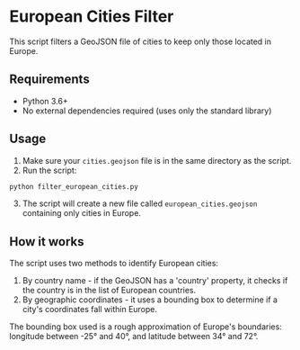 # European Cities Filter

This script filters a GeoJSON file of cities to keep only those located in Europe.

## Requirements

- Python 3.6+
- No external dependencies required (uses only the standard library)

## Usage

1. Make sure your `cities.geojson` file is in the same directory as the script.
2. Run the script:

```bash
python filter_european_cities.py
```

3. The script will create a new file called `european_cities.geojson` containing only cities in Europe.

## How it works

The script uses two methods to identify European cities:

1. By country name - if the GeoJSON has a 'country' property, it checks if the country is in the list of European countries.
2. By geographic coordinates - it uses a bounding box to determine if a city's coordinates fall within Europe.

The bounding box used is a rough approximation of Europe's boundaries: longitude between -25° and 40°, and latitude between 34° and 72°. 